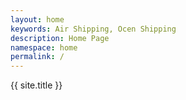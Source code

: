 ```yaml
---
layout: home
keywords: Air Shipping, Ocen Shipping
description: Home Page
namespace: home
permalink: /
---
```


{{ site.title }}
